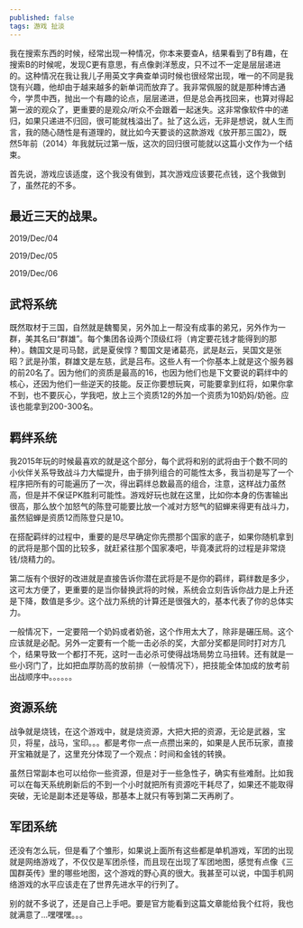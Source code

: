 ```yaml
---
published: false
tags: 游戏 扯淡
---
```

我在搜索东西的时候，经常出现一种情况，你本来要查A，结果看到了B有趣，在搜索B的时候呢，发现C更有意思，有点像剥洋葱皮，只不过不一定是层层递进的。这种情况在我让我儿子用英文字典查单词时候也很经常出现，唯一的不同是我饶有兴趣，他却由于越来越多的新单词而放弃了。我非常佩服的就是那种博古通今，学贯中西，抛出一个有趣的论点，层层递进，但是总会再找回来，也算对得起第一波的观众了，更重要的是观众/听众不会跟着一起迷失。这非常像软件中的递归，如果只递进不归回，很可能就栈溢出了。扯了这么远，无非是想说，就人生而言，我的随心随性是有道理的，就比如今天要谈的这款游戏《放开那三国2》，既然5年前（2014）年我就玩过第一版，这次的回归很可能就以这篇小文作为一个结束。

首先说，游戏应该适度，这个我没有做到，其次游戏应该要花点钱，这个我做到了，虽然花的不多。

## 最近三天的战果。

2019/Dec/04



2019/Dec/05

2019/Dec/06

## 武将系统

既然取材于三国，自然就是魏蜀吴，另外加上一帮没有成事的弟兄，另外作为一群，美其名曰“群雄”。每个集团各设两个顶级红将（肯定要花钱才能得到的那种）。魏国文是司马懿，武是夏侯惇？蜀国文是诸葛亮，武是赵云，吴国文是张昭？武是孙策，群雄文是左慈，武是吕布。这些人有一个你基本上就是这个服务器的前20名了。因为他们的资质是最高的16，也因为他们也是下文要说的羁绊中的核心，还因为他们一些逆天的技能。反正你要想玩爽，可能要拿到红将，如果你拿不到，也不要灰心，学我吧，放上三个资质12的外加一个资质为10奶妈/奶爸。应该也能拿到200-300名。

## 羁绊系统

我2015年玩的时候最喜欢的就是这个部分，每个武将和别的武将由于个数不同的小伙伴关系导致战斗力大幅提升，由于排列组合的可能性太多，我当初是写了一个程序把所有的可能遍历了一次，得出羁绊总数最高的组合，注意，这样战力虽然高，但是并不保证PK胜利可能性。游戏好玩也就在这里，比如你本身的伤害输出很高，那么放个加怒气的陈登可能要比放一个减对方怒气的貂蝉来得更有战斗力，虽然貂蝉是资质12而陈登只是10。

在搭配羁绊的过程中，重要的是尽早确定你先攒那个国家的底子，如果你随机拿到的武将是那个国的比较多，就赶紧往那个国家凑吧，毕竟凑武将的过程是非常烧钱/烧精力的。

第二版有个很好的改进就是直接告诉你潜在武将是不是你的羁绊，羁绊数是多少，这可太方便了，更重要的是当你替换武将的时候，系统会立刻告诉你战力是上升还是下降，数值是多少。这个战力系统的计算还是很强大的，基本代表了你的总体实力。

一般情况下，一定要陪一个奶妈或者奶爸，这个作用太大了，除非是碾压局。这个应该就是必配。另外一定要有一个能一击必杀的奖，大部分奖都是同时打对方几个，结果导致一个都打不死，这时一击必杀可使得战场局势立马扭转。还有就是一些小窍门了，比如把血厚防高的放前排（一般情况下），把技能全体加成的放考前出战顺序中。。。。。。

## 资源系统

战争就是烧钱，在这个游戏中，就是烧资源，大把大把的资源，无论是武器，宝贝，将星，战马，宝印。。。都是考你一点一点攒出来的，如果是人民币玩家，直接开宝箱就是了，这里充分体现了一个观点：时间和金钱的转换。

虽然日常副本也可以给你一些资源，但是对于一些急性子，确实有些难耐。比如我可以在每天系统刷新后的不到一个小时就把所有资源吃干耗尽了，如果还不能取得突破，无论是副本还是等级，那基本上就只有等到第二天再刷了。

## 军团系统

还没有怎么玩，但是看了个雏形，如果说上面所有这些都是单机游戏，军团的出现就是网络游戏了，不仅仅是军团杀怪，而且现在出现了军团地图，感觉有点像《三国群英传》里的哪些地图，这个游戏的野心真的很大。我甚至可以说，中国手机网络游戏的水平应该走在了世界先进水平的行列了。

别的就不多说了，还是自己上手吧。要是官方能看到这篇文章能给我个红将，我也就满意了...嘿嘿嘿。。。
